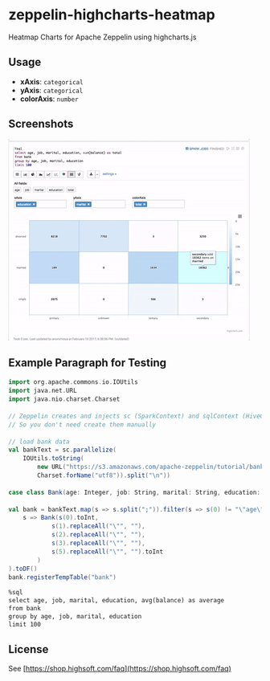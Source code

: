 # zeppelin-highcharts-heatmap

Heatmap Charts for Apache Zeppelin using highcharts.js

## Usage

- **xAxis**: `categorical`
- **yAxis**: `categorical`
- **colorAxis**: `number`

## Screenshots 

![](https://raw.githubusercontent.com/1ambda/zeppelin-highcharts-heatmap/master/screenshots/heatmap-usage.gif)

## Example Paragraph for Testing

```scala
import org.apache.commons.io.IOUtils
import java.net.URL
import java.nio.charset.Charset

// Zeppelin creates and injects sc (SparkContext) and sqlContext (HiveContext or SqlContext)
// So you don't need create them manually

// load bank data
val bankText = sc.parallelize(
    IOUtils.toString(
        new URL("https://s3.amazonaws.com/apache-zeppelin/tutorial/bank/bank.csv"),
        Charset.forName("utf8")).split("\n"))

case class Bank(age: Integer, job: String, marital: String, education: String, balance: Integer)

val bank = bankText.map(s => s.split(";")).filter(s => s(0) != "\"age\"").map(
    s => Bank(s(0).toInt, 
            s(1).replaceAll("\"", ""),
            s(2).replaceAll("\"", ""),
            s(3).replaceAll("\"", ""),
            s(5).replaceAll("\"", "").toInt
        )
).toDF()
bank.registerTempTable("bank")
```

```
%sql 
select age, job, marital, education, avg(balance) as average
from bank
group by age, job, marital, education
limit 100
```

## License

See [https://shop.highsoft.com/faq](https://shop.highsoft.com/faq)
